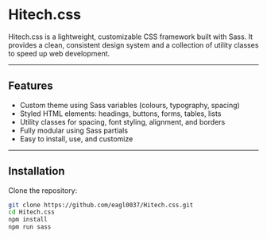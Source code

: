 # Hitech.css


Hitech.css is a lightweight, customizable CSS framework built with Sass. It provides a clean, consistent design system and a collection of utility classes to speed up web development.

---

##  Features

- Custom theme using Sass variables (colours, typography, spacing)
- Styled HTML elements: headings, buttons, forms, tables, lists
- Utility classes for spacing, font styling, alignment, and borders
- Fully modular using Sass partials
- Easy to install, use, and customize

---

## Installation

Clone the repository:

```bash
git clone https://github.com/eagl0037/Hitech.css.git
cd Hitech.css
npm install
npm run sass

